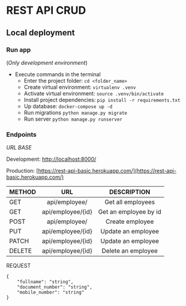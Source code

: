 # REST API CRUD

## Local deployment

### Run app 
(_Only development environment_)
- Execute commands in the terminal
    - Enter the project folder: `cd <folder_name>`
    - Create virtual environment: `virtualenv .venv`
    - Activate virtual environment: `source .venv/bin/activate`
    - Install project dependencies: `pip install -r requirements.txt`
    - Up database: `docker-compose up -d`
    - Run migrations `python manage.py migrate`
    - Run server `python manage.py runserver`

### Endpoints

*URL BASE*

Development: [http://localhost:8000/](http://localhost:8000/)

Production:  [https://rest-api-basic.herokuapp.com/](https://rest-api-basic.herokuapp.com/)

| METHOD   | URL               | DESCRIPTION            |
| ---------|:-----------------:|:----------------------:|
| GET      | api/employee/     | Get all employees      |
| GET      | api/employee/{id} | Get an employee by id  |
| POST     | api/employee/     | Create employee        |
| PUT      | api/employee/{id} | Update an employee     |  
| PATCH    | api/employee/{id} | Update an employee     |  
| DELETE   | api/employee/{id} | Delete an employee     |  

REQUEST

```
{ 
    "fullname": "string",
    "document_number": "string",
    "mobile_number": "string"
} 
```
